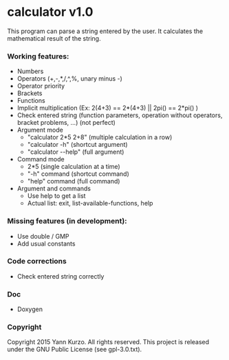 
# calculator v1.0

This program can parse a string entered by the user. It calculates the mathematical result of the string.

### Working features:
- Numbers
- Operators (+,-,*,/,^,%, unary minus -)
- Operator priority
- Brackets
- Functions
- Implicit multiplication (Ex: 2(4+3) == 2*(4+3) || 2pi() == 2*pi() )
- Check entered string (function parameters, operation without operators, bracket problems, ...) (not perfect)
- Argument mode
  * "calculator 2*5 2+8" (multiple calculation in a row)
  * "calculator -h" (shortcut argument)
  * "calculator --help" (full argument)
- Command mode
  * 2*5 (single calculation at a time)
  * "-h" command (shortcut command)
  * "help" command (full command)
- Argument and commands
  * Use help to get a list
  * Actual list: exit, list-available-functions, help

### Missing features (in development):
- Use double / GMP
- Add usual constants

### Code corrections
- Check entered string correctly

### Doc
- Doxygen

### Copyright
Copyright 2015 Yann Kurzo. All rights reserved.
This project is released under the GNU Public License (see gpl-3.0.txt).

